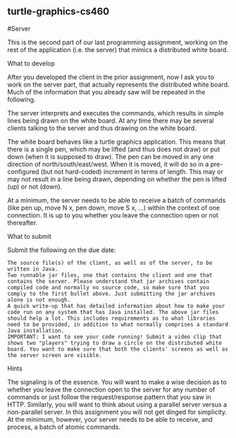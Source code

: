 ## turtle-graphics-cs460
#Server

This is the second part of our last programming assignment, working on the rest of the application (i.e. the server) that mimics a distributed white board.

What to develop

After you developed the client in the prior assignment, now I ask you to work on the server part, that actually represents the distributed white board. Much of the information that you already saw will be repeated in the following.

The server interprets and executes the commands, which results in simple lines being drawn on the white board. At any time there may be several clients talking to the server and thus drawing on the white board.

The white board behaves like a turtle graphics application. This means that there is a single pen, which may be lifted (and thus does not draw) or put down (when it is supposed to draw). The pen can be moved in any one direction of north/south/east/west. When it is moved, it will do so in a pre-configured (but not hard-coded) increment in terms of length. This may or may not result in a line being drawn, depending on whether the pen is lifted (up) or not (down).

At a minimum, the server needs to be able to receive a batch of commands (like pen up, move N x, pen down, move S x, ...) within the context of one connection. It is up to you whether you leave the connection open or not thereafter.

What to submit

Submit the following on the due date:

    The source file(s) of the client, as well as of the server, to be written in Java.
    Two runnable jar files, one that contains the client and one that contains the server. Please understand that jar archives contain compiled code and normally no source code, so make sure that you comply to the first bullet above. Just submitting the jar archives alone is not enough.
    A quick write-up that has detailed information about how to make your code run on any system that has Java installed. The above jar files should help a lot. This includes requirements as to what libraries need to be provided, in addition to what normally comprises a standard Java installation.
    IMPORTANT: I want to see your code running! Submit a video clip that shows two "players" trying to draw a circle on the distributed white board. You want to make sure that both the clients' screens as well as the server screen are visible.

Hints

The signaling is of the essence. You will want to make a wise decision as to whether you leave the connection open to the server for any number of commands or just follow the request/response pattern that you saw in HTTP. Similarly, you will want to think about using a parallel server versus a non-parallel server. In this assignment you will not get dinged for simplicity. At the minimum, however, your server needs to be able to receive, and process, a batch of atomic commands.
